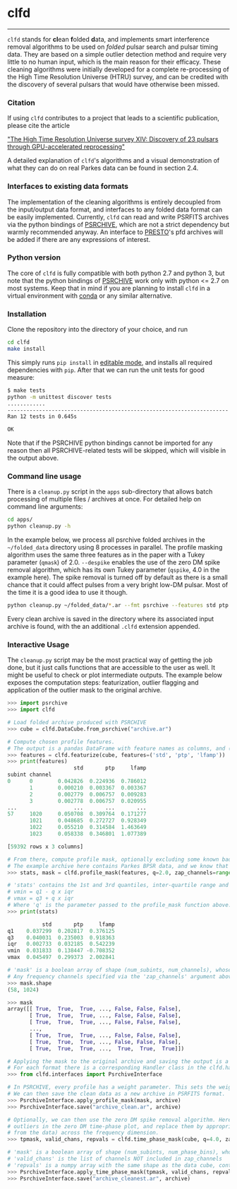 # clfd
------

``clfd`` stands for **cl**ean **f**olded **d**ata, and implements smart interference removal algorithms to be used on _folded_ pulsar search and pulsar timing data. They are based on a simple outlier detection method and require very little to no human input, which is the main reason for their efficacy. These cleaning algorithms were initially developed for a complete re-processing of the High Time Resolution Universe (HTRU) survey, and can be credited with the discovery of several pulsars that would have otherwise been missed. 

### Citation

If using ```clfd``` contributes to a project that leads to a scientific publication, please cite the article

["The High Time Resolution Universe survey XIV: Discovery of 23 pulsars through GPU-accelerated reprocessing"](https://arxiv.org/abs/1811.04929)

A detailed explanation of ```clfd```'s algorithms and a visual demonstration of what they can do on real Parkes data can be found in section 2.4.

### Interfaces to existing data formats

The implementation of the cleaning algorithms is entirely decoupled from the input/output data format, and interfaces to any folded data format can be easily implemented. Currently, ``clfd`` can read and write PSRFITS archives via the python bindings of [PSRCHIVE](http://psrchive.sourceforge.net/), which are not a strict dependency but warmly recommended anyway. An interface to [PRESTO](https://www.cv.nrao.edu/~sransom/presto/)'s pfd archives will be added if there are any expressions of interest.

### Python version

The core of ``clfd`` is fully compatible with both python 2.7 and python 3, but note that the python bindings of [PSRCHIVE](http://psrchive.sourceforge.net/) work only with python <= 2.7 on most systems. Keep that in mind if you are planning to install ``clfd`` in a virtual environment with [conda](https://conda.io/docs/user-guide/tasks/manage-environments.html) or any similar alternative.

### Installation

Clone the repository into the directory of your choice, and run

```bash
cd clfd
make install
```

This simply runs ```pip install``` in [editable mode](https://pip.pypa.io/en/latest/reference/pip_install/#editable-installs), and installs all required dependencies with ``pip``. After that we can run the unit tests for good measure:

```bash
$ make tests
python -m unittest discover tests
............
----------------------------------------------------------------------
Ran 12 tests in 0.645s

OK
```

Note that if the PSRCHIVE python bindings cannot be imported for any reason then all PSRCHIVE-related tests will be skipped, which will visible in the output above.


### Command line usage

There is a ``cleanup.py`` script in the ``apps`` sub-directory that allows batch processing of multiple files / archives at once. For detailed help on command line arguments:

```bash
cd apps/
python cleanup.py -h
```

In the example below, we process all psrchive folded archives in the ``~/folded_data`` directory using 8 processes in parallel. The profile masking algorithm uses the same three features as in the paper with a Tukey parameter (``qmask``) of 2.0. ``--despike`` enables the use of the zero DM spike removal algorithm, which has its own Tukey parameter (``qspike``, 4.0 in the example here). The spike removal is turned off by default as there is a small chance that it could affect pulses from a very bright low-DM pulsar. Most of the time it is a good idea to use it though.

```bash
python cleanup.py ~/folded_data/*.ar --fmt psrchive --features std ptp lfamp --qmask 2.0 --despike --qspike 4.0 --processes 8
```

Every clean archive is saved in the directory where its associated input archive is found, with the an additional ``.clfd`` extension appended.

### Interactive Usage

The ``cleanup.py`` script may be the most practical way of getting the job done, but it just calls functions that are accessible to the user as well. It might be useful to check or plot intermediate outputs. The example below exposes the computation steps: featurization, outlier flagging and application of the outlier mask to the original archive.

```python
>>> import psrchive
>>> import clfd

# Load folded archive produced with PSRCHIVE
>>> cube = clfd.DataCube.from_psrchive("archive.ar")

# Compute chosen profile features.
# The output is a pandas DataFrame with feature names as columns, and (subint, channel) tuples as rows.
>>> features = clfd.featurize(cube, features=('std', 'ptp', 'lfamp'))
>>> print(features)
                     std       ptp     lfamp
subint channel                              
0      0        0.042826  0.224936  0.786012
       1        0.000210  0.003367  0.003367
       2        0.002779  0.006757  0.009283
       3        0.002778  0.006757  0.020955
...                  ...       ...       ...
57     1020     0.050708  0.309764  0.171277
       1021     0.048685  0.272727  0.928349
       1022     0.055210  0.314584  1.463649
       1023     0.058338  0.346801  1.077389

[59392 rows x 3 columns]

# From there, compute profile mask, optionally excluding some known bad channels from the analysis. 
# The example archive here contains Parkes BPSR data, and we know that the first 150 channels are always bad.
>>> stats, mask = clfd.profile_mask(features, q=2.0, zap_channels=range(150))

# 'stats' contains the 1st and 3rd quantiles, inter-quartile range and min/max acceptable values for each feature.
# vmin = q1 - q x iqr
# vmax = q3 + q x iqr
# Where 'q' is the parameter passed to the profile_mask function above.
>>> print(stats)

           std       ptp     lfamp
q1    0.037299  0.202817  0.376125
q3    0.040031  0.235003  0.918363
iqr   0.002733  0.032185  0.542239
vmin  0.031833  0.138447 -0.708352
vmax  0.045497  0.299373  2.002841

# 'mask' is a boolean array of shape (num_subints, num_channels), whose value is True for bad profiles.
# Any frequency channels specified via the 'zap_channels' argument above are forcibly set to True
>>> mask.shape
(58, 1024)

>>> mask
array([[ True,  True,  True, ..., False, False, False],
       [ True,  True,  True, ..., False, False, False],
       [ True,  True,  True, ..., False, False, False],
       ...,
       [ True,  True,  True, ..., False, False, False],
       [ True,  True,  True, ..., False, False, False],
       [ True,  True,  True, ...,  True,  True,  True]])

# Applying the mask to the original archive and saving the output is a format-dependent operation. 
# For each format there is a corresponding Handler class in the clfd.handlers sub-module, which implements methods to apply a mask to the original file and save the output.
>>> from clfd.interfaces import PsrchiveInterface

# In PSRCHIVE, every profile has a weight parameter. This sets the weight of every bad profile to 0.
# We can then save the clean data as a new archive in PSRFITS format.
>>> PsrchiveInterface.apply_profile_mask(mask, archive)
>>> PsrchiveInterface.save("archive_clean.ar", archive)

# Optionally, we can then use the zero DM spike removal algorithm. Here the idea is to look for
# outliers in the zero DM time-phase plot, and replace them by appropriate values (inferred 
# from the data) across the frequency dimension.
>>> tpmask, valid_chans, repvals = clfd.time_phase_mask(cube, q=4.0, zap_channels=zap_channels)

# 'mask' is a boolean array of shape (num_subints, num_phase_bins), whose value is True for bad time-phase bins.
# 'valid_chans' is the list of channels NOT included in zap_channels
# 'repvals' is a numpy array with the same shape as the data cube, containing appropriate replacement values
>>> PsrchiveInterface.apply_time_phase_mask(tpmask, valid_chans, repvals, archive)
>>> PsrchiveInterface.save("archive_cleanest.ar", archive)
```
